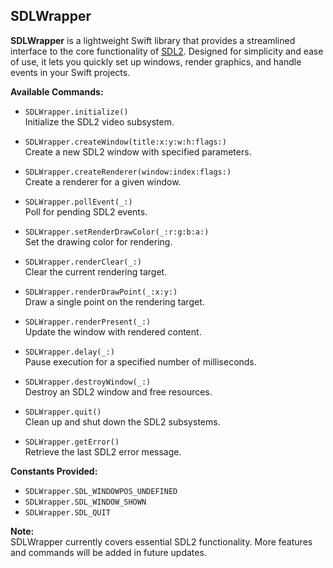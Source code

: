 ## SDLWrapper

**SDLWrapper** is a lightweight Swift library that provides a streamlined interface to the core functionality of [SDL2](https://www.libsdl.org/). Designed for simplicity and ease of use, it lets you quickly set up windows, render graphics, and handle events in your Swift projects.

**Available Commands:**

- `SDLWrapper.initialize()`  
  Initialize the SDL2 video subsystem.

- `SDLWrapper.createWindow(title:x:y:w:h:flags:)`  
  Create a new SDL2 window with specified parameters.

- `SDLWrapper.createRenderer(window:index:flags:)`  
  Create a renderer for a given window.

- `SDLWrapper.pollEvent(_:)`  
  Poll for pending SDL2 events.

- `SDLWrapper.setRenderDrawColor(_:r:g:b:a:)`  
  Set the drawing color for rendering.

- `SDLWrapper.renderClear(_:)`  
  Clear the current rendering target.

- `SDLWrapper.renderDrawPoint(_:x:y:)`  
  Draw a single point on the rendering target.

- `SDLWrapper.renderPresent(_:)`  
  Update the window with rendered content.

- `SDLWrapper.delay(_:)`  
  Pause execution for a specified number of milliseconds.

- `SDLWrapper.destroyWindow(_:)`  
  Destroy an SDL2 window and free resources.

- `SDLWrapper.quit()`  
  Clean up and shut down the SDL2 subsystems.

- `SDLWrapper.getError()`  
  Retrieve the last SDL2 error message.

**Constants Provided:**

- `SDLWrapper.SDL_WINDOWPOS_UNDEFINED`
- `SDLWrapper.SDL_WINDOW_SHOWN`
- `SDLWrapper.SDL_QUIT`

**Note:**  
SDLWrapper currently covers essential SDL2 functionality. More features and commands will be added in future updates.


